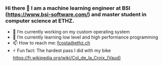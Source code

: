 ### Hi there 👋 I am a machine learning engineer at BSI (https://www.bsi-software.com/) and master student in computer science at ETHZ.

- 🔭 I’m currently working on my custom operating system
- 🌱 I’m currently learning low level and high performance programming
- 📫 How to reach me: fcosta@ethz.ch
- ⚡ Fun fact: The hardest pass I did with my bike https://fr.wikipedia.org/wiki/Col_de_la_Croix_(Vaud)

